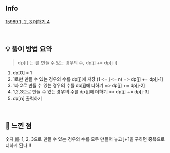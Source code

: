 ## Info

[15989 1, 2, 3 더하기 4](https://www.acmicpc.net/problem/15989)

<br>

## 💡 풀이 방법 요약

> dp[i] 는 i를 만들 수 있는 경우의 수, dp[j] += dp[j-i]

1. dp[0] = 1
2. 1로만 만들 수 있는 경우의 수를 dp[j]에 저장 (1 <= j <= n) => dp[j] += dp[j-1]
3. 1과 2로 만들 수 있는 경우의 수를 dp[j]에 더하기 => dp[j] += dp[j-2]
4. 1,2,3으로 만들 수 있는 경우의 수를 dp[j]에 더하기 => dp[j] += dp[j-3]
5. dp[n] 출력하기

<br>

## 🙂 느낀 점
숫자 j를 1, 2, 3으로 만들 수 있는 경우의 수를 모두 만들어 놓고 j+1을 구하면 중복으로 더하게 된다 !!
